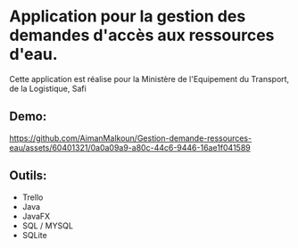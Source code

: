 # Application pour la gestion des demandes d'accès aux ressources d'eau.
Cette application est réalise pour la Ministère de l'Equipement du Transport, de la Logistique, Safi

## Demo:


https://github.com/AimanMalkoun/Gestion-demande-ressources-eau/assets/60401321/0a0a09a9-a80c-44c6-9446-16ae1f041589



## Outils:

* Trello
* Java
* JavaFX
* SQL / MYSQL
* SQLite

